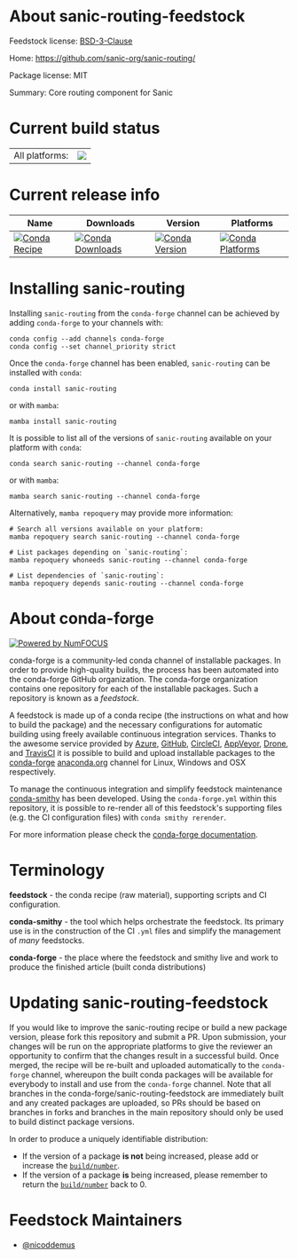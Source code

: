 About sanic-routing-feedstock
=============================

Feedstock license: [BSD-3-Clause](https://github.com/conda-forge/sanic-routing-feedstock/blob/main/LICENSE.txt)

Home: https://github.com/sanic-org/sanic-routing/

Package license: MIT

Summary: Core routing component for Sanic

Current build status
====================


<table><tr><td>All platforms:</td>
    <td>
      <a href="https://dev.azure.com/conda-forge/feedstock-builds/_build/latest?definitionId=12956&branchName=main">
        <img src="https://dev.azure.com/conda-forge/feedstock-builds/_apis/build/status/sanic-routing-feedstock?branchName=main">
      </a>
    </td>
  </tr>
</table>

Current release info
====================

| Name | Downloads | Version | Platforms |
| --- | --- | --- | --- |
| [![Conda Recipe](https://img.shields.io/badge/recipe-sanic--routing-green.svg)](https://anaconda.org/conda-forge/sanic-routing) | [![Conda Downloads](https://img.shields.io/conda/dn/conda-forge/sanic-routing.svg)](https://anaconda.org/conda-forge/sanic-routing) | [![Conda Version](https://img.shields.io/conda/vn/conda-forge/sanic-routing.svg)](https://anaconda.org/conda-forge/sanic-routing) | [![Conda Platforms](https://img.shields.io/conda/pn/conda-forge/sanic-routing.svg)](https://anaconda.org/conda-forge/sanic-routing) |

Installing sanic-routing
========================

Installing `sanic-routing` from the `conda-forge` channel can be achieved by adding `conda-forge` to your channels with:

```
conda config --add channels conda-forge
conda config --set channel_priority strict
```

Once the `conda-forge` channel has been enabled, `sanic-routing` can be installed with `conda`:

```
conda install sanic-routing
```

or with `mamba`:

```
mamba install sanic-routing
```

It is possible to list all of the versions of `sanic-routing` available on your platform with `conda`:

```
conda search sanic-routing --channel conda-forge
```

or with `mamba`:

```
mamba search sanic-routing --channel conda-forge
```

Alternatively, `mamba repoquery` may provide more information:

```
# Search all versions available on your platform:
mamba repoquery search sanic-routing --channel conda-forge

# List packages depending on `sanic-routing`:
mamba repoquery whoneeds sanic-routing --channel conda-forge

# List dependencies of `sanic-routing`:
mamba repoquery depends sanic-routing --channel conda-forge
```


About conda-forge
=================

[![Powered by
NumFOCUS](https://img.shields.io/badge/powered%20by-NumFOCUS-orange.svg?style=flat&colorA=E1523D&colorB=007D8A)](https://numfocus.org)

conda-forge is a community-led conda channel of installable packages.
In order to provide high-quality builds, the process has been automated into the
conda-forge GitHub organization. The conda-forge organization contains one repository
for each of the installable packages. Such a repository is known as a *feedstock*.

A feedstock is made up of a conda recipe (the instructions on what and how to build
the package) and the necessary configurations for automatic building using freely
available continuous integration services. Thanks to the awesome service provided by
[Azure](https://azure.microsoft.com/en-us/services/devops/), [GitHub](https://github.com/),
[CircleCI](https://circleci.com/), [AppVeyor](https://www.appveyor.com/),
[Drone](https://cloud.drone.io/welcome), and [TravisCI](https://travis-ci.com/)
it is possible to build and upload installable packages to the
[conda-forge](https://anaconda.org/conda-forge) [anaconda.org](https://anaconda.org/)
channel for Linux, Windows and OSX respectively.

To manage the continuous integration and simplify feedstock maintenance
[conda-smithy](https://github.com/conda-forge/conda-smithy) has been developed.
Using the ``conda-forge.yml`` within this repository, it is possible to re-render all of
this feedstock's supporting files (e.g. the CI configuration files) with ``conda smithy rerender``.

For more information please check the [conda-forge documentation](https://conda-forge.org/docs/).

Terminology
===========

**feedstock** - the conda recipe (raw material), supporting scripts and CI configuration.

**conda-smithy** - the tool which helps orchestrate the feedstock.
                   Its primary use is in the construction of the CI ``.yml`` files
                   and simplify the management of *many* feedstocks.

**conda-forge** - the place where the feedstock and smithy live and work to
                  produce the finished article (built conda distributions)


Updating sanic-routing-feedstock
================================

If you would like to improve the sanic-routing recipe or build a new
package version, please fork this repository and submit a PR. Upon submission,
your changes will be run on the appropriate platforms to give the reviewer an
opportunity to confirm that the changes result in a successful build. Once
merged, the recipe will be re-built and uploaded automatically to the
`conda-forge` channel, whereupon the built conda packages will be available for
everybody to install and use from the `conda-forge` channel.
Note that all branches in the conda-forge/sanic-routing-feedstock are
immediately built and any created packages are uploaded, so PRs should be based
on branches in forks and branches in the main repository should only be used to
build distinct package versions.

In order to produce a uniquely identifiable distribution:
 * If the version of a package **is not** being increased, please add or increase
   the [``build/number``](https://docs.conda.io/projects/conda-build/en/latest/resources/define-metadata.html#build-number-and-string).
 * If the version of a package **is** being increased, please remember to return
   the [``build/number``](https://docs.conda.io/projects/conda-build/en/latest/resources/define-metadata.html#build-number-and-string)
   back to 0.

Feedstock Maintainers
=====================

* [@nicoddemus](https://github.com/nicoddemus/)

